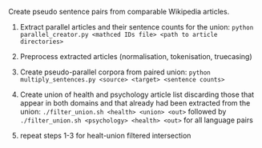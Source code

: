 Create pseudo sentence pairs from comparable Wikipedia articles.

1. Extract parallel articles and their sentence counts for the union: `python parallel_creator.py <mathced IDs file> <path to article directories>`

2. Preprocess extracted articles (normalisation, tokenisation, truecasing)

3. Create pseudo-parallel corpora from paired union: `python multiply_sentences.py <source> <target> <sentence counts>`

4. Create union of health and psychology article list discarding those that appear in both domains and that already had been extracted from the union: 
`./filter_union.sh <health> <union> <out>` followed by `./filter_union.sh <psychology> <health> <out>` for all language pairs

5. repeat steps 1-3 for healt-union filtered intersection
